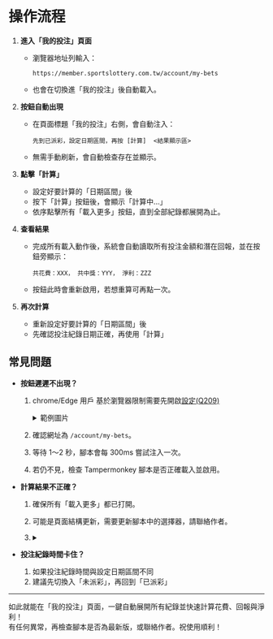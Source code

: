 # 操作流程



1. **進入「我的投注」頁面**

   * 瀏覽器地址列輸入：
     ```
     https://member.sportslottery.com.tw/account/my-bets
     ```
   * 也會在切換進「我的投注」後自動載入。

2. **按鈕自動出現**

   * 在頁面標題「我的投注」右側，會自動注入：

     ```
     先到已派彩，設定日期區間，再按 [計算]  <結果顯示區>
     ```
   * 無需手動刷新，會自動檢查存在並顯示。

3. **點擊「計算」**

   * 設定好要計算的「日期區間」後
   * 按下「計算」按鈕後，會顯示「計算中...」
   * 依序點擊所有「載入更多」按鈕，直到全部紀錄都展開為止。

4. **查看結果**

   * 完成所有載入動作後，系統會自動讀取所有投注金額和潛在回報，並在按鈕旁顯示：

     ```
     共花費：XXX， 共中獎：YYY， 淨利：ZZZ
     ```
   * 按鈕此時會重新啟用，若想重算可再點一次。

5. **再次計算**

   * 重新設定好要計算的「日期區間」後
   * 先確認投注紀錄日期正確，再使用「計算」
  
  

## 常見問題

* **按鈕遲遲不出現？**

  1. chrome/Edge 用戶 基於瀏覽器限制需要先開啟[設定(Q209)](https://www.tampermonkey.net/faq.php#Q209)  
      <details>
     <summary>範例圖片</summary>
     
       ![image](https://github.com/user-attachments/assets/12e60fd8-6cef-41bb-95e0-edf84d7bccc0)
     </details>
  2. 確認網址為 `/account/my-bets`。
  3. 等待 1～2 秒，腳本會每 300ms 嘗試注入一次。
  4. 若仍不見，檢查 Tampermonkey 腳本是否正確載入並啟用。

* **計算結果不正確？**

  1. 確保所有「載入更多」都已打開。
  2. 可能是頁面結構更新，需要更新腳本中的選擇器，請聯絡作者。
  3.     
      <details>
     <summary></summary>

         勇敢面對現實
     </details>

* **投注紀錄時間卡住？**

  1. 如果投注紀錄時間與設定日期區間不同  
  2. 建議先切換入「未派彩」，再回到「已派彩」  


---

如此就能在「我的投注」頁面，一鍵自動展開所有紀錄並快速計算花費、回報與淨利！  
有任何異常，再檢查腳本是否為最新版，或聯絡作者。祝使用順利！



